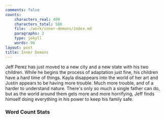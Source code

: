 ```yaml
---
comments: false
counts:
    characters_real: 409
    characters_total: 508
    file: ./work/inner-demons/index.md
    paragraphs: 3
    type: jekyll
    words: 96
layout: post
title: Inner Demons
---
```


Jeff Perez has just moved to a new city and a new state with his two children.  While he begins the process of adaptation just fine, his children have a hard time of things.  Kayla disappears into the world of her art and Justin appears to be having more trouble.  Much more trouble, and of a harder to understand nature.  There's only so much a single father can do, but as the world around them gets more and more horrifying, Jeff finds himself doing everything in his power to keep his family safe.

### Word Count Stats

<div id="wcgraph" data-goal="50000"></div>
<script src="/js/d3.min.js"></script>
<script src="/js/wcgraph.js"></script>
